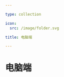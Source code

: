 ```yaml
---

type: collection

icon:
  src: /image/folder.svg

title: 电脑端

---
```


# 电脑端

<ShowBreadcrumb />

<ShowResources />

